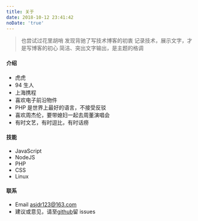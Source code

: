 ```yaml
---
title: 关于
date: 2018-10-12 23:41:42
noDate: 'true'
---
```


> 也尝试过花里胡哨
> 发现背驰了写技术博客的初衷
> 记录技术，展示文字，才是写博客的初心
> 简洁、突出文字输出，是主题的格调

#### 介绍

- 虎虎
- 94 生人
- 上海携程
- 喜欢电子前沿物件
- PHP 是世界上最好的语言，不接受反驳
- 喜欢周杰伦，要带媳妇一起去周董演唱会
- 有时文艺，有时逗比，有时话痨

#### 技能

- JavaScript
- NodeJS
- PHP
- CSS
- Linux

#### 联系

- Email asjdr123@163.com
- 建议或意见，请至[github](https://github.com/shixiaohu2206)留 issues
